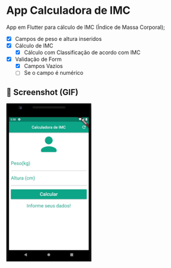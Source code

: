 # App Calculadora de IMC

App em Flutter para cálculo de IMC (Índice de Massa Corporal);

- [x] Campos de peso e altura inseridos
- [x] Cálculo de IMC
  - [x] Cálculo com Classificação de acordo com IMC 
- [x] Validação de Form
  - [x] Campos Vazios
  - [ ] Se o campo é numérico  

## 📱 Screenshot (GIF)
<img src=".github/calc.gif" alt="Calculadora de IMC!" height="420px" />
